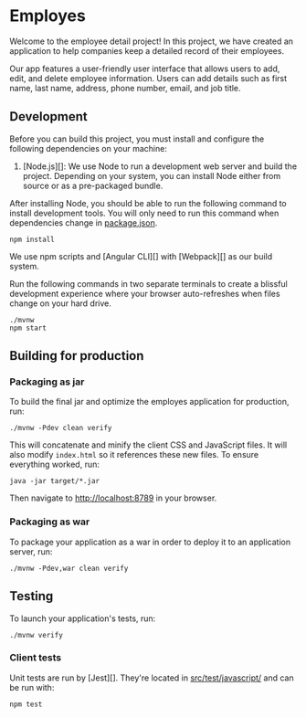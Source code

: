 # Employes

Welcome to the employee detail project! In this project, we have created an application to help companies keep a detailed record of their employees.

Our app features a user-friendly user interface that allows users to add, edit, and delete employee information. Users can add details such as first name, last name, address, phone number, email, and job title.
## Development

Before you can build this project, you must install and configure the following dependencies on your machine:

1. [Node.js][]: We use Node to run a development web server and build the project.
   Depending on your system, you can install Node either from source or as a pre-packaged bundle.

After installing Node, you should be able to run the following command to install development tools.
You will only need to run this command when dependencies change in [package.json](package.json).

```
npm install
```

We use npm scripts and [Angular CLI][] with [Webpack][] as our build system.

Run the following commands in two separate terminals to create a blissful development experience where your browser
auto-refreshes when files change on your hard drive.

```
./mvnw
npm start
```

## Building for production

### Packaging as jar

To build the final jar and optimize the employes application for production, run:

```
./mvnw -Pdev clean verify
```

This will concatenate and minify the client CSS and JavaScript files. It will also modify `index.html` so it references these new files.
To ensure everything worked, run:

```
java -jar target/*.jar
```

Then navigate to [http://localhost:8789](http://localhost:8789) in your browser.


### Packaging as war

To package your application as a war in order to deploy it to an application server, run:

```
./mvnw -Pdev,war clean verify
```

## Testing

To launch your application's tests, run:

```
./mvnw verify
```

### Client tests

Unit tests are run by [Jest][]. They're located in [src/test/javascript/](src/test/javascript/) and can be run with:

```
npm test
```
